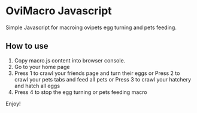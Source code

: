 # OviMacro Javascript

Simple Javascript for macroing ovipets egg turning and pets feeding.

## How to use
1. Copy macro.js content into browser console.
2. Go to your home page
3. Press 1 to crawl your friends page and turn their eggs 
    or Press 2 to crawl your pets tabs and feed all pets
    or Press 3 to crawl your hatchery and hatch all eggs
4. Press 4 to stop the egg turning or pets feeding macro

Enjoy!
